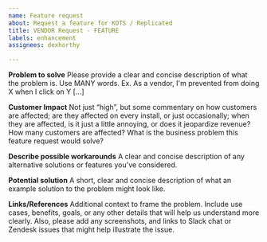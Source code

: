 ```yaml
---
name: Feature request
about: Request a feature for KOTS / Replicated
title: VENDOR Request - FEATURE
labels: enhancement
assignees: dexhorthy

---
```


**Problem to solve**
Please provide a clear and concise description of what the problem is. Use MANY words.
Ex. As a vendor, I'm prevented from doing X when I click on Y [...]

**Customer Impact**
Not just “high”, but some commentary on how customers are affected; are they affected on every install, or just occasionally; when they are affected, is it just a little annoying, or does it jeopardize revenue? How many customers are affected? What is the business problem this feature request would solve?

**Describe possible workarounds**
A clear and concise description of any alternative solutions or features you've considered.

**Potential solution**
A short, clear and concise description of what an example solution to the problem might look like.

**Links/References**
Additional context to frame the problem. Include use cases, benefits, goals, or any other details that will help us understand more clearly. Also, please add any screenshots, and links to Slack chat or Zendesk issues that might help illustrate the issue.
